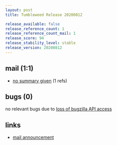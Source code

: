 ```yaml
---
layout: post
title: Tumbleweed Release 20200812

release_available: false
release_reference_count: 1
release_reference_count_mail: 1
release_score: 94
release_stability_level: stable
release_version: 20200812
---
```


## mail (1:1)

- [no summary given](https://github.com/boombatower/tumbleweed-review/issues/10) (1 refs)

## bugs (0)

<!--more-->

no relevant bugs due to [loss of bugzilla API access](https://bugzilla.opensuse.org/show_bug.cgi?id=1157722)



## links

- [mail announcement](https://github.com/boombatower/tumbleweed-review/issues/10)

